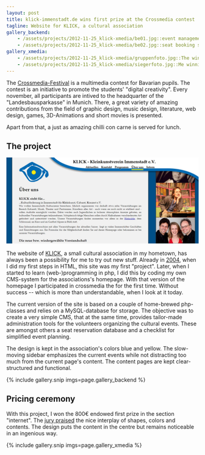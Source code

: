 ```yaml
---
layout: post
title: klick-immenstadt.de wins first prize at the Crossmedia contest 
tagline: Website for KLICK, a cultural association
gallery_backend:
    - /assets/projects/2012-11-25_klick-xmedia/be01.jpg::event management
    - /assets/projects/2012-11-25_klick-xmedia/be02.jpg::seat booking system
gallery_xmedia:
    - /assets/projects/2012-11-25_klick-xmedia/gruppenfoto.jpg::The winners of all sections
    - /assets/projects/2012-11-25_klick-xmedia/siegerfoto.jpg::Me winning the prize
---
```


The [Crossmedia-Festival](http://www.crossmedia-festival.de) is a multimedia contest for Bavarian pupils. The contest is an initiative to promote the students' "digital creativity". Every november, all participants are intived to the headquarter of the "Landesbausparkasse" in Munich. There, a great variety of amazing contributions from the field of graphic design, music design, literature, web design, games, 3D-Animations and short movies is presented.

Apart from that, a just as amazing chilli con carne is served for lunch.


## The project
[![Screenshot of the homepage](/assets/projects/2012-11-25_klick-xmedia/home.jpg)](http://www.klick-immenstadt.de/)

The website of [KLICK](http://www.klick-immenstadt.de/), a small cultural association in my hometown, has always been a possibility for me to try out new stuff. Already in [2004](http://www.klick-immenstadt.de/_bis2004/), when I did my first steps in HTML, this site was my first "project". Later, when I started to learn (web-)programming in php, I did this by coding my own CMS-system for the associations's homepage. With that version of the homepage I participated in crossmedia 
the for the first time. Without success -- which is more than understandable, when I look at it today. 

The current version of the site is based on a couple of home-brewed php-classes and relies on a MySQL-database for storage. The objective was to create a very simple CMS, that at the same time, provides tailor-made administration tools for the volunteers organizing the cultural events. These are amongst others a seat reservation database and a checklist for simplified event planning. 

The design is kept in the association's colors blue and yellow. The slow-moving sidebar emphasizes the current events while not distracting too much from the current page's content. The content pages are kept clear-structured and functional. 

{% include gallery.snip imgs=page.gallery_backend %}


## Pricing ceremony
With this project, I won the 800€ endowed first prize in the section "internet". The [jury praised](http://www.crossmedia-festival.de/index.php?option=com_content&view=article&id=85&Itemid=86) the nice interplay of shapes, colors and contents. The design puts the content in the centre but remains noticeable in an ingenious way.  

{% include gallery.snip imgs=page.gallery_xmedia %}

